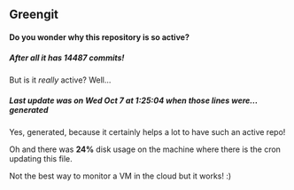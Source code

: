 ## Greengit

#### Do you wonder why this repository is so active?

##### After all it has 14487 commits!

But is it *really* active? Well...

##### Last update was on Wed Oct 7 at 1:25:04 when those lines were... generated

Yes, generated, because it certainly helps a lot to have such an active repo!

Oh and there was **24%** disk usage on the machine
where there is the cron updating this file.

Not the best way to monitor a VM in the cloud but it works! :)
